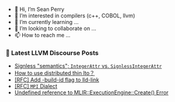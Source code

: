 - 👋 Hi, I’m Sean Perry
- 👀 I’m interested in compilers (c++, COBOL, llvm)
- 🌱 I’m currently learning ...
- 💞️ I’m looking to collaborate on ...
- 📫 How to reach me ...

<!---
s66perry/s66perry is a ✨ special ✨ repository because its `README.md` (this file) appears on your GitHub profile.
You can click the Preview link to take a look at your changes.
--->
### 📕 Latest LLVM Discourse Posts

<!-- DISCOURSE-LLVM:START -->
- [Signless &quot;semantics&quot;; `IntegerAttr` vs. `SignlessIntegerAttr`](https://discourse.llvm.org/t/signless-semantics-integerattr-vs-signlessintegerattr/74697#post_4)
- [How to use distributed thin lto？](https://discourse.llvm.org/t/how-to-use-distributed-thin-lto/74639#post_3)
- [[RFC] Add -build-id flag to lld-link](https://discourse.llvm.org/t/rfc-add-build-id-flag-to-lld-link/74661#post_8)
- [[RFC] `MPI` Dialect](https://discourse.llvm.org/t/rfc-mpi-dialect/74705#post_8)
- [Undefined reference to MLIR::ExecutionEngine::Create&lpar;&rpar; Error](https://discourse.llvm.org/t/undefined-reference-to-mlir-create-error/74679#post_4)
<!-- DISCOURSE-LLVM:END -->
